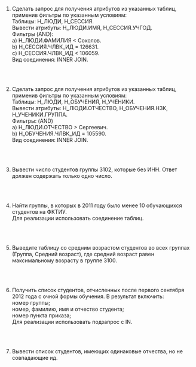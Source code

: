 1. Сделать запрос для получения атрибутов из указанных таблиц, применив фильтры по указанным условиям: <br>
Таблицы: Н_ЛЮДИ, Н_СЕССИЯ. <br>
Вывести атрибуты: Н_ЛЮДИ.ИМЯ, Н_СЕССИЯ.УЧГОД. <br>
Фильтры (AND): <br>
a) Н_ЛЮДИ.ФАМИЛИЯ < Соколов. <br>
b) Н_СЕССИЯ.ЧЛВК_ИД = 126631. <br>
c) Н_СЕССИЯ.ЧЛВК_ИД < 106059. <br>
Вид соединения: INNER JOIN. 

<br><br>

2. Сделать запрос для получения атрибутов из указанных таблиц, применив фильтры по указанным условиям: <br>
Таблицы: Н_ЛЮДИ, Н_ОБУЧЕНИЯ, Н_УЧЕНИКИ. <br>
Вывести атрибуты: Н_ЛЮДИ.ОТЧЕСТВО, Н_ОБУЧЕНИЯ.НЗК, Н_УЧЕНИКИ.ГРУППА. <br>
Фильтры: (AND) <br>
a) Н_ЛЮДИ.ОТЧЕСТВО > Сергеевич. <br>
b) Н_ОБУЧЕНИЯ.ЧЛВК_ИД = 105590. <br>
Вид соединения: INNER JOIN.

<br><br>

3. Вывести число студентов группы 3102, которые без ИНН.
Ответ должен содержать только одно число.

<br><br>

4. Найти группы, в которых в 2011 году было менее 10 обучающихся студентов на ФКТИУ. <br>
Для реализации использовать соединение таблиц.

<br><br>

5. Выведите таблицу со средним возрастом студентов во всех группах (Группа, Средний возраст), где средний возраст равен максимальному возрасту в группе 3100.

<br><br>

6. Получить список студентов, отчисленных после первого сентября 2012 года с очной формы обучения. В результат включить: <br>
номер группы; <br>
номер, фамилию, имя и отчество студента; <br>
номер пункта приказа; <br>
Для реализации использовать подзапрос с IN.

<br><br>

7. Вывести список студентов, имеющих одинаковые отчества, но не совпадающие ид. <br>
